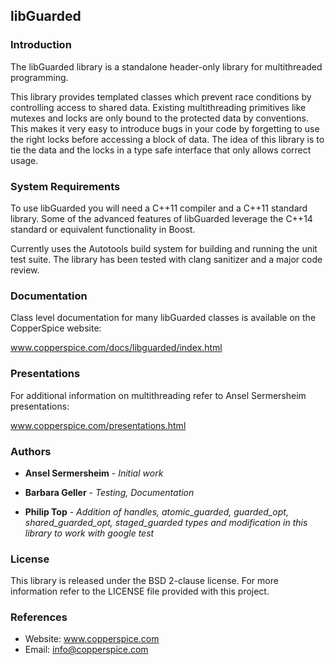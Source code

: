 ## libGuarded

### Introduction

The libGuarded library is a standalone header-only library for multithreaded programming.

This library provides templated classes which prevent race conditions by controlling access
to shared data. Existing multithreading primitives like mutexes and locks are only bound
to the protected data by conventions. This makes it very easy to introduce bugs in your code
by forgetting to use the right locks before accessing a block of data. The idea of this
library is to tie the data and the locks in a type safe interface that only allows correct usage.

### System Requirements

To use libGuarded you will need a C++11 compiler and a C++11 standard library. Some of
the advanced features of libGuarded leverage the C++14 standard or equivalent functionality
in Boost.

Currently uses the Autotools build system for building and running the unit test suite.
The library has been tested with clang sanitizer and a major code review.

### Documentation

Class level documentation for many libGuarded classes is available on the CopperSpice website:

www.copperspice.com/docs/libguarded/index.html

### Presentations

For additional information on multithreading refer to Ansel Sermersheim presentations:

www.copperspice.com/presentations.html

### Authors

- **Ansel Sermersheim** - _Initial work_
- **Barbara Geller** - _Testing, Documentation_

- **Philip Top** - _Addition of handles, atomic_guarded, guarded_opt, shared_guarded_opt, staged_guarded types and modification in this library to work with google test_

### License

This library is released under the BSD 2-clause license. For more information refer to the
LICENSE file provided with this project.

### References

- Website: www.copperspice.com
- Email: info@copperspice.com
